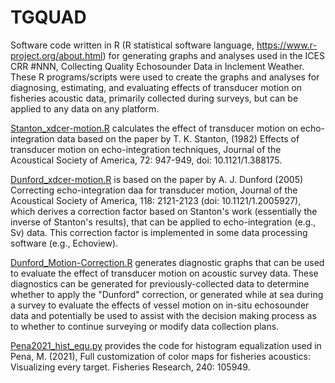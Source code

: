 # TGQUAD
Software code written in R (R statistical software language, https://www.r-project.org/about.html) for generating graphs and analyses used in the ICES CRR #NNN, Collecting Quality Echosounder Data in Inclement Weather. These R programs/scripts were used to create the graphs and analyses for diagnosing, estimating, and evaluating effects of transducer motion on fisheries acoustic data, primarily collected during surveys, but can be applied to any data on any platform.

[Stanton_xdcer-motion.R](Stanton_xdcer-motion.R) calculates the effect of transducer motion on echo-integration data based on the paper by T. K. Stanton, (1982) Effects of transducer motion on echo-integration techniques, Journal of the Acoustical Society of America, 72: 947-949, doi: 10.1121/1.388175.

[Dunford_xdcer-motion.R](Dunford_xdcer-motion.R) is based on the paper by A. J. Dunford (2005) Correcting echo-integration daa for transducer motion, Journal of the Acoustical Society of America, 118: 2121-2123 (doi: 10.1121/1.2005927), which derives a correction factor based on Stanton's work (essentially the inverse of Stanton's results), that can be applied to echo-integration (e.g., Sv) data. This correction factor is implemented in some data processing software (e.g., Echoview).

[Dunford_Motion-Correction.R](Dunford_Motion-Correction.R) generates diagnostic graphs that can be used to evaluate the effect of transducer motion on acoustic survey data. These diagnostics can be generated for previously-collected data to determine whether to apply the "Dunford" correction, or generated while at sea during a survey to evaluate the effects of vessel motion on in-situ echosounder data and potentially be used to assist with the decision making process as to whether to continue surveying or modify data collection plans.   

[Pena2021_hist_equ.py](Pena2021_hist_equ.py) provides the code for histogram equalization used in Pena, M. (2021), Full customization of color maps for fisheries acoustics: Visualizing every target. Fisheries Research, 240: 105949.
